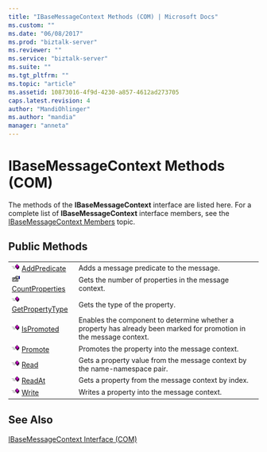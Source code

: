 ```yaml
---
title: "IBaseMessageContext Methods (COM) | Microsoft Docs"
ms.custom: ""
ms.date: "06/08/2017"
ms.prod: "biztalk-server"
ms.reviewer: ""
ms.service: "biztalk-server"
ms.suite: ""
ms.tgt_pltfrm: ""
ms.topic: "article"
ms.assetid: 10873016-4f9d-4230-a857-4612ad273705
caps.latest.revision: 4
author: "MandiOhlinger"
ms.author: "mandia"
manager: "anneta"
---
```

# IBaseMessageContext Methods (COM)
The methods of the **IBaseMessageContext** interface are listed here. For a complete list of **IBaseMessageContext** interface members, see the [IBaseMessageContext Members](../core/ibasemessagecontext-members-com.md) topic.  
  
## Public Methods  
  
|||  
|-|-|  
|![](../core/media/pubmethod.gif "pubmethod") [AddPredicate](../core/ibasemessagecontext-addpredicate-method-com.md)|Adds a message predicate to the message.|  
|![](../core/media/pubproperty.gif "pubproperty") [CountProperties](../core/ibasemessagecontext-countproperties-method-com.md)|Gets the number of properties in the message context.|  
|![](../core/media/pubmethod.gif "pubmethod") [GetPropertyType](../core/ibasemessagecontext-getpropertytype-method-com.md)|Gets the type of the property.|  
|![](../core/media/pubmethod.gif "pubmethod") [IsPromoted](../core/ibasemessagecontext-ispromoted-method-com.md)|Enables the component to determine whether a property has already been marked for promotion in the message context.|  
|![](../core/media/pubmethod.gif "pubmethod") [Promote](../core/ibasemessagecontext-promote-method-com.md)|Promotes the property into the message context.|  
|![](../core/media/pubmethod.gif "pubmethod") [Read](../core/ibasemessagecontext-read-method-com.md)|Gets a property value from the message context by the name-namespace pair.|  
|![](../core/media/pubmethod.gif "pubmethod") [ReadAt](../core/ibasemessagecontext-readat-method-com.md)|Gets a property from the message context by index.|  
|![](../core/media/pubmethod.gif "pubmethod") [Write](../core/ibasemessagecontext-write-method-com.md)|Writes a property into the message context.|  
  
## See Also  
 [IBaseMessageContext Interface (COM)](../core/ibasemessagecontext-interface-com.md)